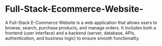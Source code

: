 # Full-Stack-Ecommerce-Website-
A Full-Stack E-Commerce Website is a web application that allows users to browse, search, purchase products, and manage orders. It includes both a frontend (user interface) and a backend (server, database, APIs, authentication, and business logic) to ensure smooth functionality.
